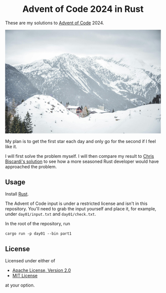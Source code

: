 <div align="center">

# Advent of Code 2024 in Rust

</div>

These are my solutions to [Advent of Code](https://adventofcode.com/) 2024.

![cabin image](resources/pexels-8zampeontheroad-15347385.jpg)

My plan is to get the first star each day and only go for the second if I feel like it.

I will first solve the problem myself. I will then compare my result to [Chris Biscardi's solution](https://youtube.com/playlist?list=PLWtPciJ1UMuBABpu6LeP0ZZnvpVMRZvGc) to see how a more seasoned Rust developer would have approached the problem.

## Usage

Install [Rust](https://www.rust-lang.org/).

The Advent of Code input is under a restricted license and isn't in this repository. You'll need to grab the input yourself and place it, for example, under `day01/input.txt` and `day01/check.txt`.

In the root of the repository, run

`cargo run -p day01 --bin part1`

## License

Licensed under either of

- [Apache License, Version 2.0](LICENSE-APACHE)
- [MIT License](LICENSE-MIT)

at your option.
